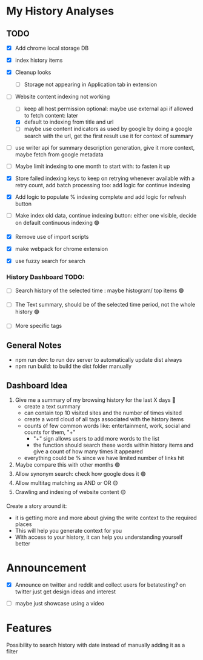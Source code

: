 # My History Analyses
## TODO

- [X] Add chrome local storage DB
- [X] index history items
- [X] Cleanup looks
  -  [ ] Storage not appearing in Application tab in extension

- [ ] Website content indexing not working
  -  [ ] keep all host permission optional: maybe use external api if allowed to fetch content: later
   - [X] default to indexing from title and url
   - [ ] maybe use content indicators as used by google by doing a google search with the url, get the first result use it for context of summary
- [ ] use writer api for summary description generation, give it more context, maybe fetch from google metadata
- [ ] Maybe limit indexing to one month to start with: to fasten it up

- [X] Store failed indexing keys to keep on retrying whenever available with a retry count, add batch processing too: add logic for continue indexing
- [X] Add logic to populate % indexing complete and add logic for refresh button
- [ ] Make index old data, continue indexing button: either one visible, decide on default continuous indexing :green_circle:
- [X] Remove use of import scripts
- [X] make webpack for chrome extension
- [X] use fuzzy search for search

### History Dashboard TODO:
- [ ] Search history of the selected time : maybe histogram/ top items :green_circle:
- [ ] The Text summary, should be of the selected time period, not the whole history :green_circle:
- [ ] More specific tags


## General Notes
- npm run dev: to run dev server to automatically update dist always
- npm run build: to build the dist folder manually

## Dashboard Idea
1. Give me a summary of my browsing history for the last X days :red_circle:
    - create a text summary
    - can contain top 10 visited sites and the number of times visited
    - create a word cloud of all tags associated with the history items
    - counts of few common words like: entertainment, work, social and counts for them, "+"
        - "+" sign allows users to add more words to the list
        - the function should search these words within history items and give a count of how many times it appeared
    - everything could be % since we have limited number of links hit
2. Maybe compare this with other months :green_circle:
3. Allow synonym search: check how google does it :green_circle:
4. Allow multitag matching as AND or OR :yellow_circle:
5. Crawling and indexing of website content :yellow_circle:

Create a story around it:
- it is getting more and more about giving the write context to the required places
- This will help you generate context for you 
- With access to your history, it can help you understanding yourself better


# Announcement

- [X] Announce on twitter and reddit and collect users for betatesting? on twitter just get design ideas and interest
- [ ] maybe just showcase using a video


# Features
Possibility to search history with date instead of manually adding it as a filter

